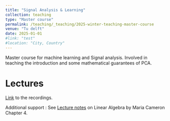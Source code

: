 ```yaml
---
title: "Signal Analysis & Learning"
collection: teaching
type: "Master course"
permalink: /teaching/_teaching/2025-winter-teaching-master-course
venue: "Tu delft"
date: 2025-01-01
#link: "test"
#location: "City, Country"
---
```


Master course for machine learning and Signal analysis. Involved in teaching the introduction and some mathematical guarantees of PCA.

Lectures
======

[Link](https://pauldelacour.github.io/ "Homepage link for now") to the recordings.

Additional support : 
See [Lecture notes](https://www.math.umd.edu/~mariakc/AMSC660/LectureNotes/LinearAlgebra.pdf) on Linear Algebra by Maria Cameron Chapter 4.

<!-- Test
======

Heading 3
====== -->
